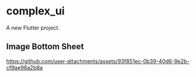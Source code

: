 # complex_ui

A new Flutter project.

## Image Bottom Sheet



https://github.com/user-attachments/assets/93f851ec-0b39-40d6-9e2b-cf9ae98a2b8a


